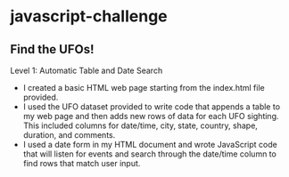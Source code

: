 # javascript-challenge

## Find the UFOs!
Level 1: Automatic Table and Date Search 
- I created a basic HTML web page starting from the index.html file provided.
- I used the UFO dataset provided to write code that appends a table to my web page and then adds new rows of data for each UFO sighting. This included columns for date/time, city, state, country, shape, duration, and comments.
- I used a date form in my HTML document and wrote JavaScript code that will listen for events and search through the date/time column to find rows that match user input.



